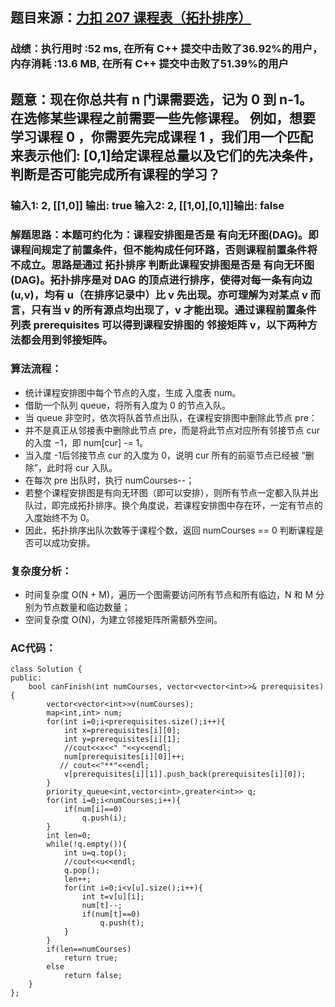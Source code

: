 ## 题目来源：[力扣 207 课程表（拓扑排序）](https://leetcode-cn.com/problems/course-schedule/)

### 战绩：执行用时 :52 ms, 在所有 C++ 提交中击败了36.92%的用户，内存消耗 :13.6 MB, 在所有 C++ 提交中击败了51.39%的用户

## 题意：现在你总共有 n 门课需要选，记为 0 到 n-1。在选修某些课程之前需要一些先修课程。 例如，想要学习课程 0 ，你需要先完成课程 1 ，我们用一个匹配来表示他们: [0,1]给定课程总量以及它们的先决条件，判断是否可能完成所有课程的学习？

### 输入1: 2, [[1,0]] 输出: true 输入2: 2, [[1,0],[0,1]]输出: false

### 解题思路：本题可约化为：课程安排图是否是 有向无环图(DAG)。即课程间规定了前置条件，但不能构成任何环路，否则课程前置条件将不成立。思路是通过 拓扑排序 判断此课程安排图是否是 有向无环图(DAG)。拓扑排序是对 DAG 的顶点进行排序，使得对每一条有向边 (u,v)，均有 u（在排序记录中）比 v 先出现。亦可理解为对某点 v 而言，只有当 v 的所有源点均出现了，v 才能出现。通过课程前置条件列表 prerequisites 可以得到课程安排图的 邻接矩阵 v，以下两种方法都会用到邻接矩阵。

### 算法流程：
- 统计课程安排图中每个节点的入度，生成 入度表 num。
- 借助一个队列 queue，将所有入度为 0 的节点入队。
- 当 queue 非空时，依次将队首节点出队，在课程安排图中删除此节点 pre：
- 并不是真正从邻接表中删除此节点 pre，而是将此节点对应所有邻接节点 cur 的入度 −1，即 num[cur] -= 1。
- 当入度 -1后邻接节点 cur 的入度为 0，说明 cur 所有的前驱节点已经被 “删除”，此时将 cur 入队。
- 在每次 pre 出队时，执行 numCourses--；
- 若整个课程安排图是有向无环图（即可以安排），则所有节点一定都入队并出队过，即完成拓扑排序。换个角度说，若课程安排图中存在环，一定有节点的入度始终不为 0。
- 因此，拓扑排序出队次数等于课程个数，返回 numCourses == 0 判断课程是否可以成功安排。
### 复杂度分析：
- 时间复杂度 O(N + M)，遍历一个图需要访问所有节点和所有临边，N 和 M 分别为节点数量和临边数量；
- 空间复杂度 O(N)，为建立邻接矩阵所需额外空间。



### AC代码：
```
class Solution {
public:
    bool canFinish(int numCourses, vector<vector<int>>& prerequisites) {
        vector<vector<int>>v(numCourses);
        map<int,int> num;
        for(int i=0;i<prerequisites.size();i++){
            int x=prerequisites[i][0];
            int y=prerequisites[i][1];
            //cout<<x<<" "<<y<<endl;
            num[prerequisites[i][0]]++;
           // cout<<"**"<<endl;
            v[prerequisites[i][1]].push_back(prerequisites[i][0]);
        }
        priority_queue<int,vector<int>,greater<int>> q;
        for(int i=0;i<numCourses;i++){
            if(num[i]==0)
                q.push(i);
        }
        int len=0;
        while(!q.empty()){
            int u=q.top();
            //cout<<u<<endl;
            q.pop();
            len++;
            for(int i=0;i<v[u].size();i++){
                int t=v[u][i];
                num[t]--;
                if(num[t]==0)
                    q.push(t);
            }
        }
        if(len==numCourses)
            return true;
        else
            return false;
    }
};
```
